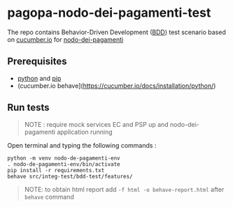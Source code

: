 # pagopa-nodo-dei-pagamenti-test
The repo contains Behavior-Driven Development ([BDD](https://cucumber.io/docs/bdd/)) test scenario based on [cucumber.io](https://cucumber.io/) for [nodo-dei-pagamenti](https://github.com/pagopa/pagopa-nodo4-nodo-dei-pagamenti)

## Prerequisites 
- [python](https://www.python.org/) and [pip](https://pip.pypa.io/en/stable/installation/)
- (cucumber.io behave](https://cucumber.io/docs/installation/python/)
  
## Run tests

>NOTE : require mock services EC and PSP up and nodo-dei-pagamenti application running 

Open terminal and typing the following commands : 

```
python -m venv nodo-de-pagamenti-env
. nodo-de-pagamenti-env/bin/activate
pip install -r requirements.txt
behave src/integ-test/bdd-test/features/
```

>NOTE: to obtain html report add `-f html -o behave-report.html` after `behave` command
